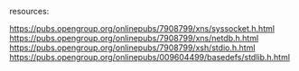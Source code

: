 resources:

https://pubs.opengroup.org/onlinepubs/7908799/xns/syssocket.h.html
https://pubs.opengroup.org/onlinepubs/7908799/xns/netdb.h.html
https://pubs.opengroup.org/onlinepubs/7908799/xsh/stdio.h.html
https://pubs.opengroup.org/onlinepubs/009604499/basedefs/stdlib.h.html
